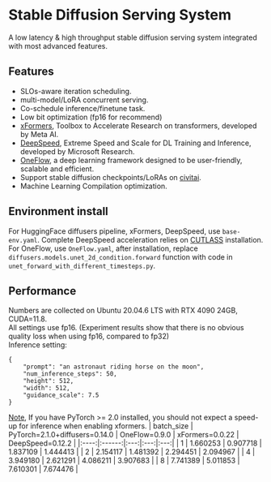 # Stable Diffusion Serving System
A low latency & high throughput stable diffusion serving system integrated with most advanced features.
## Features
- SLOs-aware iteration scheduling.
- multi-model/LoRA concurrent serving.
- Co-schedule inference/finetune task.
- Low bit optimization (fp16 for recommend)
- [xFormers](https://github.com/AUTOMATIC1111/stable-diffusion-webui/wiki/Xformers), Toolbox to Accelerate Research on transformers, developed by Meta AI.
- [DeepSpeed](https://github.com/microsoft/DeepSpeed), Extreme Speed and Scale for DL Training and Inference, developed by Microsoft Research.
- [OneFlow](https://github.com/Oneflow-Inc/oneflow), a deep learning framework designed to be user-friendly, scalable and efficient.
- Support stable diffusion checkpoints/LoRAs on [civitai](https://civitai.com/).
- Machine Learning Compilation optimization.
## Environment install
For HuggingFace diffusers pipeline, xFormers, DeepSpeed, use `base-env.yaml`. Complete DeepSpeed acceleration relies on [CUTLASS](https://github.com/NVIDIA/cutlass) installation.  
For OneFlow, use `OneFlow.yaml`, after installation, replace `diffusers.models.unet_2d_condition.forward` function with code in `unet_forward_with_different_timesteps.py`.
## Performance
Numbers are collected on Ubuntu 20.04.6 LTS with RTX 4090 24GB, CUDA=11.8.  
All settings use fp16. (Experiment results show that there is no obvious quality loss when using fp16, compared to fp32)  
Inference setting:   
```
{
    "prompt": "an astronaut riding horse on the moon",
    "num_inference_steps": 50,
    "height": 512,
    "width": 512,
    "guidance_scale": 7.5
}
```  
[Note](https://huggingface.co/docs/diffusers/optimization/memory#memory-efficient-attention), If you have PyTorch >= 2.0 installed, you should not expect a speed-up for inference when enabling xformers.
| batch_size | PyTorch=2.1.0+diffusers=0.14.0 | OneFlow=0.9.0 |  xFormers=0.0.22 | DeepSpeed=0.12.2 |
|:----:|:------:|:---:|:---:|:---:|
| 1 | 1.660253 | 0.907718 | 1.837109 | 1.444413 |
| 2 | 2.154117 | 1.481392 | 2.294451 | 2.094967 |
| 4 | 3.949180 | 2.621291 | 4.086211 | 3.907683 |
| 8 | 7.741389 | 5.011853 | 7.610301 | 7.674476 |

